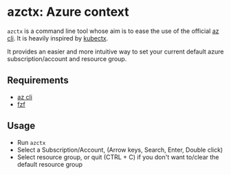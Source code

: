 # azctx: Azure context

`azctx` is a command line tool whose aim is to ease the use of the
official [az cli](https://docs.microsoft.com/en-us/cli/azure/). It is heavily inspired
by [kubectx](https://github.com/ahmetb/kubectx).

It provides an easier and more intuitive way to set your current default azure subscription/account and resource group.

## Requirements

- [az cli](https://docs.microsoft.com/en-us/cli/azure/install-azure-cli)
- [fzf](https://github.com/junegunn/fzf)

## Usage

- Run `azctx`
- Select a Subscription/Account, (Arrow keys, Search, Enter, Double click)
- Select resource group, or quit (CTRL + C) if you don't want to/clear the default resource group